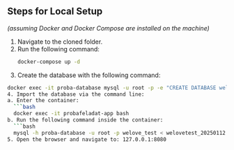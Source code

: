 ## Steps for Local Setup  
*(assuming Docker and Docker Compose are installed on the machine)*  

1. Navigate to the cloned folder.  
2. Run the following command:  
   ```bash
   docker-compose up -d
3. Create the database with the following command:
  ```bash
  docker exec -it proba-database mysql -u root -p -e "CREATE DATABASE welove_test CHARACTER SET utf8mb4 COLLATE utf8mb4_unicode_ci;"
4. Import the database via the command line: 
  a. Enter the container:
    ```bash
    docker exec -it probafeladat-app bash
  b. Run the following command inside the container:
    ```bash
    mysql -h proba-database -u root -p welove_test < welovetest_20250112.sql
5. Open the browser and navigate to: 127.0.0.1:8080
